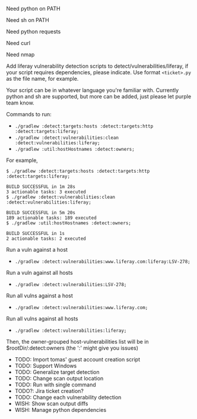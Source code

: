 Need python on PATH

Need sh on PATH

Need python requests

Need curl

Need nmap

Add liferay vulnerability detection scripts to detect/vulnerabilities/liferay, if your script requires dependencies, please indicate.  Use format `<ticket>.py` as the file name, for example.

Your script can be in whatever language you're familiar with.  Currently python and sh are supported, but more can be added, just please let purple team know.

Commands to run:
* `./gradlew :detect:targets:hosts :detect:targets:http :detect:targets:liferay;`
* `./gradlew :detect:vulnerabilities:clean :detect:vulnerabilities:liferay;`
* `./gradlew :util:hostHostnames :detect:owners;`

For example,
```
$ ./gradlew :detect:targets:hosts :detect:targets:http :detect:targets:liferay;

BUILD SUCCESSFUL in 1m 28s
3 actionable tasks: 3 executed
$ ./gradlew :detect:vulnerabilities:clean :detect:vulnerabilities:liferay;

BUILD SUCCESSFUL in 5m 20s
189 actionable tasks: 189 executed
$ ./gradlew :util:hostHostnames :detect:owners;

BUILD SUCCESSFUL in 1s
2 actionable tasks: 2 executed
```
Run a vuln against a host
* `./gradlew :detect:vulnerabilities:www.liferay.com:liferay:LSV-278;`

Run a vuln against all hosts
* `./gradlew :detect:vulnerabilities:LSV-278;`

Run all vulns against a host
* `./gradlew :detect:vulnerabilities:www.liferay.com;`

Run all vulns against all hosts
* `./gradlew :detect:vulnerabilities:liferay;`

Then, the owner-grouped host-vulnerabilities list will be in $rootDir/:detect:owners (the ':' might give you issues)

* TODO: Import tomas' guest account creation script
* TODO: Support Windows
* TODO: Generalize target detection
* TODO: Change scan output location
* TODO: Run with single command
* TODO?: Jira ticket creation?
* TODO: Change each vulnerability detection
* WISH: Show scan output diffs
* WISH: Manage python dependencies